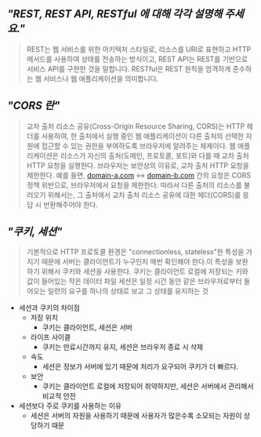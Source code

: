 
## *"REST, REST API, RESTful 에 대해 각각 설명해 주세요."*

> REST는 웹 서비스를 위한 아키텍처 스타일로, 리소스를 URI로 표현하고 HTTP 메서드를 사용하여 상태를 전송하는 방식이고, REST API는 REST를 기반으로 서비스 API를 구현한 것을 말합니다.
> RESTful은 REST 원칙을 엄격하게 준수하는 웹 서비스나 웹 애플리케이션을 의미합니다.

## *"CORS 란"*

  > 교차 출처 리소스 공유(Cross-Origin Resource Sharing, CORS)는 HTTP 헤더를 사용하여, 한 출처에서 실행 중인 웹 애플리케이션이 다른 출처의 선택한 자원에 접근할 수 있는 권한을 부여하도록 브라우저에 알려주는 체제이다. 
  > 웹 애플리케이션은 리소스가 자신의 출처(도메인, 프로토콜, 포트)와 다를 때 교차 출처 HTTP 요청을 실행한다.
  > 브라우저는 보안상의 이유로, 교차 출처 HTTP 요청을 제한한다.
  > 예를 들면, [domain-a.com](http://domain-a.com) <-> [domain-b.com](http://domain-b.com) 간의 요청은 CORS정책 위반으로, 브라우저에서 요청을 제한한다.
  > 따라서 다른 출처의 리소스를 불러오기 위해서는, 그 출처에서 교차 출처 리소스 공유에 대한 헤더(CORS)를 응답 시 반환해주어야 한다.
  
## *"쿠키, 세션"*
   
> 기본적으로 HTTP 프로토콜 환경은 "connectionless, stateless"한 특성을 가지기 때문에 서버는 클라이언트가 누구인지 매번 확인해야 한다.이 특성을 보완하기 위해서 쿠키와 세션을 사용한다.
> 쿠키는 클라이언트 로컬에 저장되는 키와 값이 들어있는 작은 데이터 파일
> 세션은 일정 시간 동안 같은 브라우저로부터 들어오는 일련의 요구를 하나의 상태로 보고 그 상태를 유지하는 것

- 세션과 쿠키의 차이점
	- 저장 위치
		- 쿠키는 클라이언트, 세션은 서버
	- 라이프 사이클
		- 쿠키는 만료시간까지 유지, 세션은 브라우저 종료 시 삭제
	- 속도
		- 세션은 정보가 서버에 있기 때문에 처리가 요구되어 쿠키가 더 빠르다.
	- 보안
		- 쿠키는 클라이언트 로컬에 저장되어 취약하지만, 세션은 서버에서 관리해서 비교적 안전
- 세션보다 주로 쿠키를 사용하는 이유
	- 세션은 서버의 자원을 사용하기 때문에 사용자가 많은수록 소모되는 자원이 상당하기 때문